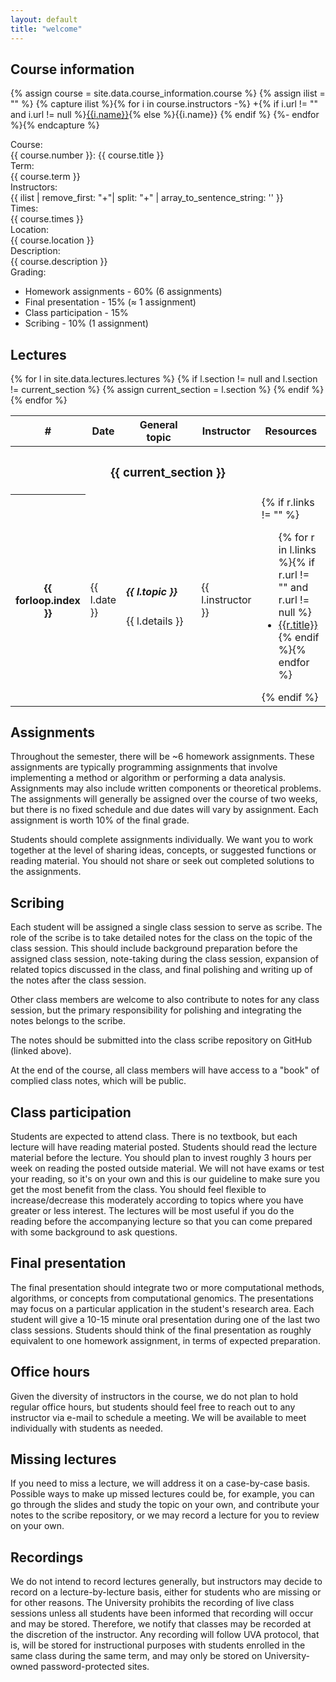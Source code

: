 ```yaml
---
layout: default
title: "welcome"
---
```


## Course information

{% assign course = site.data.course_information.course %}
{% assign ilist = "" %}
{% capture ilist %}{% for i in course.instructors -%}
  +{% if i.url != "" and i.url != null %}<a href="{{i.url}}">{{i.name}}</a>{% else %}{{i.name}}
  {% endif %} 
  {%- endfor %}{% endcapture %}



<div class="container">
  <div class="row align-items-baseline">
    <div class="col-2 text-end fs-5">Course:</div>
    <div class="col-6">{{ course.number }}: {{ course.title }}</div>
</div>
  <div class="row align-items-baseline">
    <div class="col-2 fs-5 text-end">Term:</div>
    <div class="col-6">{{ course.term }}</div>
  </div>
  <div class="row align-items-baseline">
    <div class="col-2 fs-5 text-end">Instructors:</div>
    <div class="col-6 ">{{ ilist | remove_first: "+"| split: "+" | array_to_sentence_string: '' }}</div>
  </div>  
  <div class="row align-items-baseline">
    <div class="col-2 fs-5 text-end">Times:</div>
    <div class="col-6 ">{{ course.times }}</div>
  </div>
  <div class="row align-items-baseline">
    <div class="col-2 fs-5 text-end">Location:</div>
    <div class="col-6 ">{{ course.location }}</div>
  </div>
  <div class="row align-items-baseline">
    <div class="col-2 fs-5 text-end">Description:</div>
    <div class="col-10 ">{{ course.description }}</div>
  </div>
  <div class="row align-items-baseline">
    <div class="col-2 fs-5 text-end">Grading:</div>
    <div class="col-10 ">
      <ul>
        <li>Homework assignments - 60% (6 assignments)</li>
        <li>Final presentation - 15% (&approx; 1 assignment)</li>
        <li>Class participation - 15%</li>
        <li>Scribing - 10% (1 assignment)</li>
      </ul>
    </div>
  </div>   
</div>

## Lectures

<table class="table">
  <thead>
    <tr>
      <th scope="col" width="2%">#</th>
      <th scope="col" width="3%">Date</th>
      <th scope="col" width="55%">General topic</th>
      <th scope="col" width="15%">Instructor</th>
      <th scope="col" width="25%">Resources</th>
    </tr>
  </thead>
  <tbody>
    {% for l in site.data.lectures.lectures %}
    {% if l.section != null and l.section != current_section %}
    {% assign current_section = l.section %}
    <tr>
      <th colspan="5" class="bg-secondary"><h3 class="text-light">{{ current_section }}</h3></th>
    </tr>
    {% endif %}
    <tr>
      <th scope="row">{{ forloop.index }}</th>
      <td>{{ l.date }}</td>
      <td><h5 class="">{{ l.topic }}</h5><span class="text-secondary">{{ l.details }}</span></td>
      <td>{{ l.instructor }}</td>
      <td>
        {% if r.links != "" %}<ul class="m-0 p-0">{% for r in l.links %}{% if r.url != "" and r.url != null %}
          <li class="text-secondary"><a href="{{ r.url }}">{{r.title}}</a></li>{% endif %}{% endfor %}</ul>{% endif %}
      </td>
    </tr>
    {% endfor %}
  </tbody>
</table>

## Assignments

Throughout the semester, there will be ~6 homework assignments. These assignments are typically programming assignments that involve implementing a method or algorithm or performing a data analysis. Assignments may also include written components or theoretical problems. The assignments will generally be assigned over the course of two weeks, but there is no fixed schedule and due dates will vary by assignment. Each assignment is worth 10% of the final grade.

Students should complete assignments individually. We want you to work together at the level of sharing ideas, concepts, or suggested functions or reading material. You should not share or seek out completed solutions to the assignments.

## Scribing

Each student will be assigned a single class session to serve as scribe. The role of the scribe is to take detailed notes for the class on the topic of the class session. This should include background preparation before the assigned class session, note-taking during the class session, expansion of related topics discussed in the class, and final polishing and writing up of the notes after the class session.

Other class members are welcome to also contribute to notes for any class session, but the primary responsibility for polishing and integrating the notes belongs to the scribe.

The notes should be submitted into the class scribe repository on GitHub (linked above).

At the end of the course, all class members will have access to a "book" of complied class notes, which will be public.

## Class participation

Students are expected to attend class. There is no textbook, but each lecture will have reading material posted. Students should read the lecture material before the lecture. You should plan to invest roughly 3 hours per week on reading the posted outside material. We will not have exams or test your reading, so it's on your own and this is our guideline to make sure you get the most benefit from the class. You should feel flexible to increase/decrease this moderately according to topics where you have greater or less interest. The lectures will be most useful if you do the reading before the accompanying lecture so that you can come prepared with some background to ask questions.

## Final presentation

The final presentation should integrate two or more computational methods, algorithms, or concepts from computational genomics. The presentations may focus on a particular application in the student's research area. Each student will give a 10-15 minute oral presentation during one of the last two class sessions. Students should think of the final presentation as roughly equivalent to one homework assignment, in terms of expected preparation.

## Office hours

Given the diversity of instructors in the course, we do not plan to hold regular office hours, but students should feel free to reach out to any instructor via e-mail to schedule a meeting. We will be available to meet individually with students as needed.

## Missing lectures

If you need to miss a lecture, we will address it on a case-by-case basis. Possible ways to make up missed lectures could be, for example, you can go through the slides and study the topic on your own, and contribute your notes to the scribe repository, or we may record a lecture for you to review on your own.

## Recordings

We do not intend to record lectures generally, but instructors may decide to record on a lecture-by-lecture basis, either for students who are missing or for other reasons. The University prohibits the recording of live class sessions unless all students have been informed that recording will occur and may be stored. Therefore, we notify that classes may be recorded at the discretion of the instructor. Any recording will follow UVA protocol, that is,  will be stored for instructional purposes with students enrolled in the same class during the same term, and may only be stored on University-owned password-protected sites.
